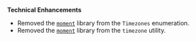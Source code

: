 **Technical Enhancements**

* Removed the [`moment`](https://momentjs.com/) library from the `Timezones` enumeration.
* Removed the [`moment`](https://momentjs.com/) library from the `timezone` utility.